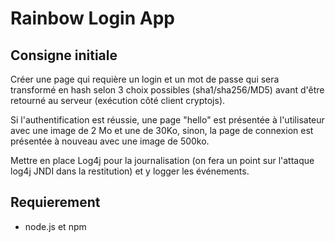# Rainbow Login App

## Consigne initiale

Créer une page qui requière un login et un mot de passe qui sera transformé en hash selon 3 choix possibles (sha1/sha256/MD5) avant d'être retourné au serveur (exécution côté client cryptojs).

Si l'authentification est réussie, une page "hello" est présentée à l'utilisateur avec une image de 2 Mo et une de 30Ko, sinon, la page de connexion est présentée à nouveau avec une image de 500ko.

Mettre en place Log4j pour la journalisation (on fera un point sur l'attaque log4j JNDI dans la restitution) et y logger les événements.

## Requierement

- node.js et npm

